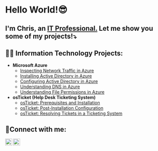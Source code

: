 <h1>Hello World!😎</h1> 

<h2> I'm Chris, an <a href="www.linkedin.com/in/christopherjrios">IT Professional.</a> Let me show you some of my projects!⤵️ </h2>

<h2>👨‍💻 Information Technology Projects:</h2>

- <b>Microsoft Azure</b>
  - [Inspecting Network Traffic in Azure](https://github.com/christopherjrios/azure-network-protocols)
  - [Installing Active Directory in Azure](https://github.com/christopherjrios/install-ad)
  - [Configuring Active Directory in Azure](https://github.com/christopherjrios/configure-ad)
  - [Understanding DNS in Azure](https://github.com/christopherjrios/intuition-dns)
  - [Understanding File Permissions in Azure](https://github.com/christopherjrios/file-permissions)
- <b>osTicket (Help Desk Ticketing System)</b>
  - [osTicket: Prerequisites and Installation](https://github.com/christopherjrios/osticket-prereqs)
  - [osTicket: Post-Installation Configuration](https://github.com/christopherjrios/post-install-config)
  - [osTicket: Resolving Tickets in a Ticketing System](https://github.com/christopherjrios/ticket-lifecycle)
<h2>🤳Connect with me:</h2>

[<img align="left" alt="Josh | Twitter" width="22px" src="https://cdn.jsdelivr.net/npm/simple-icons@v3/icons/twitter.svg" />][twitter]
[<img align="left" alt="Josh | LinkedIn" width="22px" src="https://cdn.jsdelivr.net/npm/simple-icons@v3/icons/linkedin.svg" />][linkedin]

[twitter]: https://twitter.com/MrChrisRios 
[linkedin]: www.linkedin.com/in/christopherjrios
